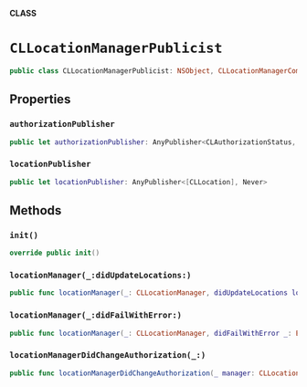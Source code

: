 **CLASS**

# `CLLocationManagerPublicist`

```swift
public class CLLocationManagerPublicist: NSObject, CLLocationManagerCombineDelegate
```

## Properties
### `authorizationPublisher`

```swift
public let authorizationPublisher: AnyPublisher<CLAuthorizationStatus, Never>
```

### `locationPublisher`

```swift
public let locationPublisher: AnyPublisher<[CLLocation], Never>
```

## Methods
### `init()`

```swift
override public init()
```

### `locationManager(_:didUpdateLocations:)`

```swift
public func locationManager(_: CLLocationManager, didUpdateLocations locations: [CLLocation])
```

### `locationManager(_:didFailWithError:)`

```swift
public func locationManager(_: CLLocationManager, didFailWithError _: Error)
```

### `locationManagerDidChangeAuthorization(_:)`

```swift
public func locationManagerDidChangeAuthorization(_ manager: CLLocationManager)
```
